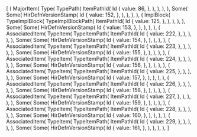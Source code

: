 [
    (
        MajorItem(
            Type(
                TypePath(
                    ItemPathId(
                        Id {
                            value: 86,
                        },
                    ),
                ),
            ),
        ),
        Some(
            Some(
                HirDefnVersionStamp(
                    Id {
                        value: 152,
                    },
                ),
            ),
        ),
    ),
    (
        ImplBlock(
            TypeImplBlock(
                TypeImplBlockPath(
                    ItemPathId(
                        Id {
                            value: 125,
                        },
                    ),
                ),
            ),
        ),
        Some(
            Some(
                HirDefnVersionStamp(
                    Id {
                        value: 153,
                    },
                ),
            ),
        ),
    ),
    (
        AssociatedItem(
            TypeItem(
                TypeItemPath(
                    ItemPathId(
                        Id {
                            value: 222,
                        },
                    ),
                ),
            ),
        ),
        Some(
            Some(
                HirDefnVersionStamp(
                    Id {
                        value: 154,
                    },
                ),
            ),
        ),
    ),
    (
        AssociatedItem(
            TypeItem(
                TypeItemPath(
                    ItemPathId(
                        Id {
                            value: 223,
                        },
                    ),
                ),
            ),
        ),
        Some(
            Some(
                HirDefnVersionStamp(
                    Id {
                        value: 155,
                    },
                ),
            ),
        ),
    ),
    (
        AssociatedItem(
            TypeItem(
                TypeItemPath(
                    ItemPathId(
                        Id {
                            value: 224,
                        },
                    ),
                ),
            ),
        ),
        Some(
            Some(
                HirDefnVersionStamp(
                    Id {
                        value: 156,
                    },
                ),
            ),
        ),
    ),
    (
        AssociatedItem(
            TypeItem(
                TypeItemPath(
                    ItemPathId(
                        Id {
                            value: 225,
                        },
                    ),
                ),
            ),
        ),
        Some(
            Some(
                HirDefnVersionStamp(
                    Id {
                        value: 157,
                    },
                ),
            ),
        ),
    ),
    (
        AssociatedItem(
            TypeItem(
                TypeItemPath(
                    ItemPathId(
                        Id {
                            value: 226,
                        },
                    ),
                ),
            ),
        ),
        Some(
            Some(
                HirDefnVersionStamp(
                    Id {
                        value: 158,
                    },
                ),
            ),
        ),
    ),
    (
        AssociatedItem(
            TypeItem(
                TypeItemPath(
                    ItemPathId(
                        Id {
                            value: 227,
                        },
                    ),
                ),
            ),
        ),
        Some(
            Some(
                HirDefnVersionStamp(
                    Id {
                        value: 159,
                    },
                ),
            ),
        ),
    ),
    (
        AssociatedItem(
            TypeItem(
                TypeItemPath(
                    ItemPathId(
                        Id {
                            value: 228,
                        },
                    ),
                ),
            ),
        ),
        Some(
            Some(
                HirDefnVersionStamp(
                    Id {
                        value: 160,
                    },
                ),
            ),
        ),
    ),
    (
        AssociatedItem(
            TypeItem(
                TypeItemPath(
                    ItemPathId(
                        Id {
                            value: 229,
                        },
                    ),
                ),
            ),
        ),
        Some(
            Some(
                HirDefnVersionStamp(
                    Id {
                        value: 161,
                    },
                ),
            ),
        ),
    ),
]